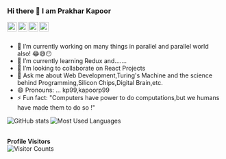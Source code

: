 ### Hi there 👋 I am Prakhar Kapoor


<!-- **kapoorp99/kapoorp99** is a ✨ _special_ ✨ repository because its `README.md` (this file) appears on your GitHub profile. -->
<a href="https://www.instagram.com/kapoorprakhar99/">
  <img align="left" alt="Shomik | Instagram" width="22px" src="https://cdn.jsdelivr.net/npm/simple-icons@v3/icons/instagram.svg" />
</a>
<a href="https://www.codechef.com/users/kp99">
  <img align="left" alt="Prakhar | Codechef" width="22px" src="https://cdn.jsdelivr.net/npm/simple-icons@v3/icons/codechef.svg" />
</a>
<a href="mailto:kapoorprakhar99@gmail.com">
  <img align="left" alt="Prakhar | Email" width="22px" src="https://cdn.jsdelivr.net/npm/simple-icons@3.13.0/icons/gmail.svg" />
</a>
<a href="https://www.linkedin.com/in/kp99/">
  <img align="left" alt="Prakhar | LinkedIn" width="22px" src="https://cdn.jsdelivr.net/npm/simple-icons@v3/icons/linkedin.svg" />
</a>
<br>
<br>


<!-- Here are some ideas to get you started: -->

- 🔭 I’m currently working on many things in parallel and parallel world also! 😂😅😶
- 🌱 I’m currently learning Redux and.......
- 👯 I’m looking to collaborate on React Projects
- 💬 Ask me about Web Development,Turing's Machine and the science behind Programming,Silicon Chips,Digital Brain,etc.
- 😄 Pronouns: ... kp99,kapoorp99
- ⚡ Fun fact: "Computers have power to do computations,but we humans have made them to do so !" 

![GitHub stats](https://github-readme-stats.vercel.app/api?username=kapoorp99&hide=stars&show_icons=true&theme=dracula&line_height=32)
![Most Used Languages](https://github-readme-stats.vercel.app/api/top-langs/?username=kapoorp99&count_private=true&theme=dracula)

<br> **Profile Visitors**<br>
![Visitor Counts](https://profile-counter.glitch.me/%7Bkapoorp99%7D/count.svg)

